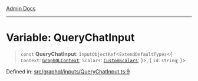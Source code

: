 [Admin Docs](/)

***

# Variable: QueryChatInput

> `const` **QueryChatInput**: `InputObjectRef`\<`ExtendDefaultTypes`\<\{ `Context`: [`GraphQLContext`](../../../context/type-aliases/GraphQLContext.md); `Scalars`: [`CustomScalars`](../../../scalars/type-aliases/CustomScalars.md); \}\>, \{ `id`: `string`; \}\>

Defined in: [src/graphql/inputs/QueryChatInput.ts:9](https://github.com/Sourya07/talawa-api/blob/2dc82649c98e5346c00cdf926fe1d0bc13ec1544/src/graphql/inputs/QueryChatInput.ts#L9)
